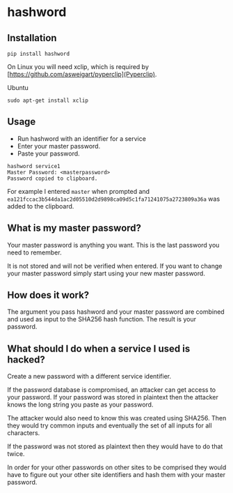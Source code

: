 # hashword

## Installation

```shell
pip install hashword
```

On Linux you will need xclip, which is required by [https://github.com/asweigart/pyperclip](Pyperclip).

Ubuntu
```shell
sudo apt-get install xclip
```

## Usage

- Run hashword with an identifier for a service
- Enter your master password.
- Paste your password.

```shell
hashword service1
Master Password: <masterpassword>
Password copied to clipboard.
```

For example I entered ```master``` when prompted and ```ea121fccac3b544da1ac2d05510d2d9898ca09d5c1fa71241075a2723809a36a``` was added to the clipboard.

## What is my master password?

Your master password is anything you want. This is the last password you need to remember.

It is not stored and will not be verified when entered. If you want to change your master password simply start using your new master password.

## How does it work?

The argument you pass hashword and your master password are combined and used as input to the SHA256 hash function.
The result is your password.

## What should I do when a service I used is hacked?

Create a new password with a different service identifier.

If the password database is compromised, an attacker can get access to your password. If your password was stored in plaintext then the attacker knows the long string you paste as your password.

The attacker would also need to know this was created using SHA256. Then they would try common inputs and eventually the set of all inputs for all characters.

If the password was not stored as plaintext then they would have to do that twice.

In order for your other passwords on other sites to be comprised they would have to figure out your other site identifiers and hash them with your master password.
